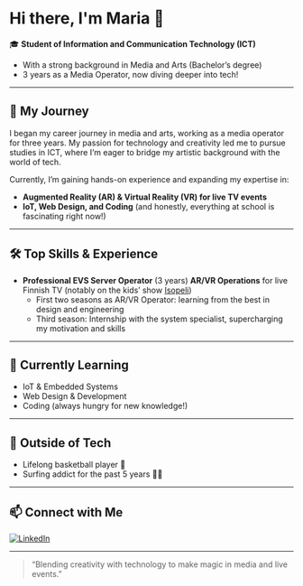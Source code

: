 # Hi there, I'm Maria 👋

🎓 **Student of Information and Communication Technology (ICT)**
- With a strong background in Media and Arts (Bachelor’s degree)
- 3 years as a Media Operator, now diving deeper into tech!

---

## 🚀 My Journey

I began my career journey in media and arts, working as a media operator for three years. My passion for technology and creativity led me to pursue studies in ICT, where I’m eager to bridge my artistic background with the world of tech.

Currently, I’m gaining hands-on experience and expanding my expertise in:
- **Augmented Reality (AR) & Virtual Reality (VR) for live TV events**
- **IoT, Web Design, and Coding** (and honestly, everything at school is fascinating right now!)

---

## 🛠️ Top Skills & Experience

- **Professional EVS Server Operator** (3 years)
**AR/VR Operations** for live Finnish TV (notably on the kids’ show [Isopeli](https://areena.yle.fi/1-66490336))
  - First two seasons as AR/VR Operator: learning from the best in design and engineering
  - Third season: Internship with the system specialist, supercharging my motivation and skills

---

## 🌱 Currently Learning

- IoT & Embedded Systems
- Web Design & Development
- Coding (always hungry for new knowledge!)

---

## 🌊 Outside of Tech

- Lifelong basketball player 🏀
- Surfing addict for the past 5 years 🏄‍♀️

---

## 📫 Connect with Me

[![LinkedIn](https://img.shields.io/badge/LinkedIn-blue?logo=linkedin)]([https://www.linkedin.com/in/maria-hiekkam%C3%A4ki/])

---

> “Blending creativity with technology to make magic in media and live events.”
